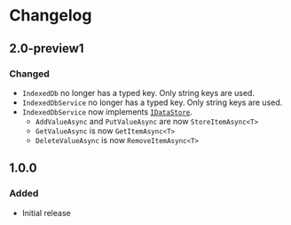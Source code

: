 # Changelog

## 2.0-preview1
### Changed
- `IndexedDb` no longer has a typed key. Only string keys are used.
- `IndexedDbService` no longer has a typed key. Only string keys are used.
- `IndexedDbService` now implements [`IDataStore`](https://github.com/Tavenem/DataStore).
  - `AddValueAsync` and `PutValueAsync` are now `StoreItemAsync<T>`
  - `GetValueAsync` is now `GetItemAsync<T>`
  - `DeleteValueAsync` is now `RemoveItemAsync<T>`

## 1.0.0
### Added
- Initial release